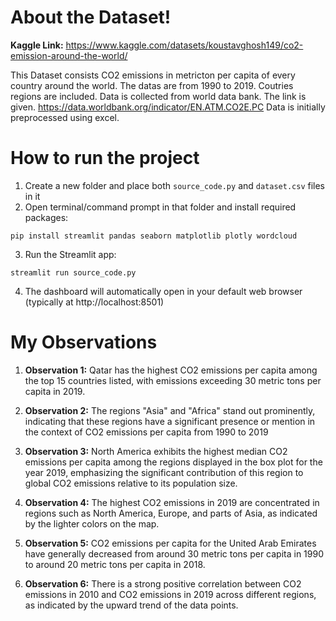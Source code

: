 # About the Dataset!

**Kaggle Link:** https://www.kaggle.com/datasets/koustavghosh149/co2-emission-around-the-world/

This Dataset consists CO2 emissions in metricton per capita of every country around the world. The datas are from 1990 to 2019. Coutries regions are included. Data is collected from world data bank. The link is given. https://data.worldbank.org/indicator/EN.ATM.CO2E.PC
Data is initially preprocessed using excel.

# How to run the project

1. Create a new folder and place both `source_code.py` and `dataset.csv` files in it
2. Open terminal/command prompt in that folder and install required packages:

```shell
pip install streamlit pandas seaborn matplotlib plotly wordcloud
```

3. Run the Streamlit app:

```shell
streamlit run source_code.py
```

4. The dashboard will automatically open in your default web browser (typically at http://localhost:8501)

# My Observations

1. **Observation 1:** Qatar has the highest CO2 emissions per capita among the top 15 countries listed, with emissions exceeding 30 metric tons per capita in 2019.

2. **Observation 2:** The regions "Asia" and "Africa" stand out prominently, indicating that these regions have a significant presence or mention in the context of CO2 emissions per capita from 1990 to 2019

3. **Observation 3:** North America exhibits the highest median CO2 emissions per capita among the regions displayed in the box plot for the year 2019, emphasizing the significant contribution of this region to global CO2 emissions relative to its population size.

4. **Observation 4:** The highest CO2 emissions in 2019 are concentrated in regions such as North America, Europe, and parts of Asia, as indicated by the lighter colors on the map.

5. **Observation 5:** CO2 emissions per capita for the United Arab Emirates have generally decreased from around 30 metric tons per capita in 1990 to around 20 metric tons per capita in 2018.

6. **Observation 6:** There is a strong positive correlation between CO2 emissions in 2010 and CO2 emissions in 2019 across different regions, as indicated by the upward trend of the data points.
